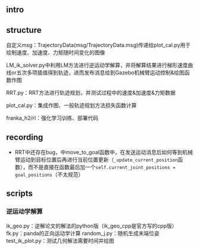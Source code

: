 ## intro



## structure

自定义msg：TrajectoryData(msg/TrajectoryData.msg)传递给plot_cal.py用于绘制速度、加速度、力矩随时间变化的图像

LM_ik_solver.py中利用LM方法进行逆运动学解算，并将解算结果进行梯形速度曲线or五次多项插值得到轨迹，进而发布消息给到Gazebo机械臂运动控制&绘图函数作图

RRT.py：RRT方法进行轨迹规划，并测试过程中的速度&加速度&力矩数据

plot_cal.py：集成作图、一般轨迹规划方法损失函数计算

franka_h2/rl：强化学习训练、部署代码


## recording




- RRT中还存在bug，中move_to_goal函数中，在发送运动消息后如何等到机械臂运动到目标位置后再进行当前位置更新（`_update_current_position`函数），而不是直接在函数最后加一个`self.current_joint_positions = goal_positions`（不太规范）


## scripts

### 逆运动学解算

ik_geo.py：逆解论文的解法的python版（ik_geo_cpp是官方写的cpp版）
fk.py：panda的正向运动学计算
random_j.py：随机生成末端位姿
test_ik_plot.py：测试几何解法需要时间并绘图






